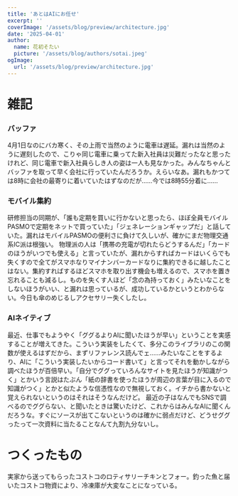 ```yaml
---
title: 'あとはAIにお任せ'
excerpt: ''
coverImage: '/assets/blog/preview/architecture.jpg'
date: '2025-04-01'
author:
  name: 花初そたい
  picture: '/assets/blog/authors/sotai.jpeg'
ogImage:
  url: '/assets/blog/preview/architecture.jpg'
---
```

# 雑記
### バッファ
4月1日なのにバカ寒く、その上雨で当然のように電車は遅延。漏れは当然のように遅刻したので、こりゃ同じ電車に乗ってた新入社員は災難だったなと思ったけれど、同じ電車で新入社員らしき人の姿は一人も見なかった。みんなちゃんとバッファを取って早く会社に行っていたんだろうか。えらいなあ。漏れもかつては8時に会社の最寄りに着いていたはずなのだが……今では8時55分着に……

### モバイル集約
研修担当の同期が、「誰も定期を買いに行かないと思ったら、ほぼ全員モバイルPASMOで定期をネットで買っていた」「ジェネレーションギャップだ」と話していた。漏れはモバイルPASMOの便利さに負けて久しいが、確かにまだ物理交通系IC派は根強い。
物理派の人は「携帯の充電が切れたらどうするんだ」「カードのほうがいつでも使える」と言っていたが、漏れからすればカードはいくらでも失くすので全てがスマホなりマイナンバーカードなりに集約できるに越したことはない。集約すればするほどスマホを取り出す機会も増えるので、スマホを置き忘れることも減るし。ものを失くす人ほど「念の為持っておく」みたいなことをしないほうがいい、と漏れは思っているが、成功しているかというとわからない。今日も傘のめじるしアクセサリー失くしたし。

### AIネイティブ
最近、仕事でもようやく「ググるよりAIに聞いたほうが早い」ということを実感することが増えてきた。こういう実装をしたくて、多分このライブラリのこの関数が使えるはずだから、まずリファレンス読んでェ……みたいなことをするより、AIに「こういう実装したいからコード書いて」と言ってそれを動かしながら調べたほうが百倍早い。「自分でググっていろんなサイトを見たほうが知識がつく」とかいう言説はたぶん「紙の辞書を使ったほうが周辺の言葉が目に入るので知識がつく」とかと似たような信憑性なので無視しておく。イチから書かないと覚えられないというのはそれはそうなんだけど。
最近の子はなんでもSNSで調べるのでググらない、と聞いたときは驚いたけど、これからはみんなAIに聞くんだろうな。すぐにソースが出てこないというのは確かに弱点だけど、どうせググったって一次資料に当たることなんて九割九分ないし。

# つくったもの
実家から送ってもらったコストコのロティサリーチキンとフォー。釣った魚と届いたコストコ物資により、冷凍庫が大変なことになっている。
